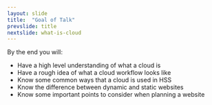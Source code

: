 ```yaml
---
layout: slide
title:  "Goal of Talk"
prevslide: title
nextslide: what-is-cloud
---
```


By the end you will:
* Have a high level understanding of what a cloud is
* Have a rough idea of what a cloud workflow looks like
* Know some common ways that a cloud is used in HSS
* Know the difference between dynamic and static websites
* Know some important points to consider when planning a website
